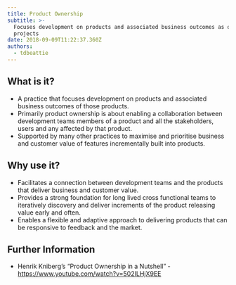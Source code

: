 ```yaml
---
title: Product Ownership
subtitle: >-
  Focuses development on products and associated business outcomes as opposed to
  projects
date: 2018-09-09T11:22:37.360Z
authors:
  - tdbeattie
---
```

## What is it?

* A practice that focuses development on products and associated business outcomes of those products.
* Primarily product ownership is about enabling a collaboration between development teams members of a product and all the stakeholders, users and any affected by that product.
* Supported by many other practices to maximise and prioritise business and customer value of features incrementally built into products.



## Why use it?

* Facilitates a connection between development teams and the products that deliver business and customer value.
* Provides a strong foundation for long lived cross functional teams to iteratively discovery and deliver increments of the product releasing value early and often.
* Enables a flexible and adaptive approach to delivering products that can be responsive to feedback and the market. 



## Further Information

* Henrik Kniberg’s “Product Ownership in a Nutshell” - https://www.youtube.com/watch?v=502ILHjX9EE
